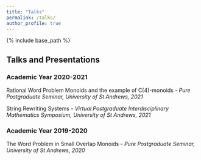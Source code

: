 ```yaml
---
title: "Talks"
permalink: /talks/
author_profile: true
---
```

{% include base_path %}

## Talks and Presentations


### Academic Year 2020-2021

Rational Word Problem Monoids and the example of C(4)-monoids - *Pure Postgraduate Seminar, University of St Andrews, 2021*

String Rewriting Systems - *Virtual Postgraduate Interdisciplinary Mathematics Symposium, University of St Andrews, 2021*

### Academic Year 2019-2020

The Word Problem in Small Overlap Monoids - *Pure Postgraduate Seminar, University of St Andrews, 2020* 
